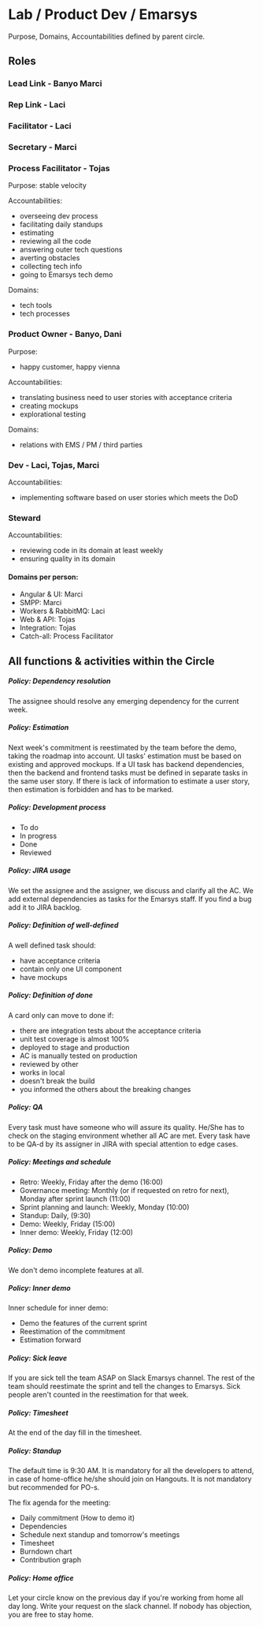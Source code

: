 # Lab / Product Dev / Emarsys
Purpose, Domains, Accountabilities defined by parent circle.

## Roles
### Lead Link - Banyo Marci
### Rep Link - Laci	
### Facilitator - Laci
### Secretary - Marci

### Process Facilitator - Tojas
Purpose: stable velocity

Accountabilities:
- overseeing dev process
- facilitating daily standups
- estimating
- reviewing all the code
- answering outer tech questions
- averting obstacles
- collecting tech info
- going to Emarsys tech demo

Domains:
- tech tools
- tech processes

### Product Owner - Banyo, Dani
Purpose:
- happy customer, happy vienna

Accountabilities:
- translating business need to user stories with acceptance criteria
- creating mockups 
- explorational testing

Domains:
- relations with EMS / PM / third parties

### Dev - Laci, Tojas, Marci
Accountabilities:
- implementing software based on user stories which meets the DoD

### Steward
Accountabilities:
- reviewing code in its domain at least weekly
- ensuring quality in its domain

#### Domains per person:
- Angular & UI: Marci
- SMPP: Marci
- Workers & RabbitMQ: Laci
- Web & API: Tojas
- Integration: Tojas
- Catch-all: Process Facilitator

## All functions & activities within the Circle

##### Policy: Dependency resolution
The assignee should resolve any emerging dependency for the current week.

##### Policy: Estimation
Next week's commitment is reestimated by the team before the demo, 
taking the roadmap into account.
UI tasks' estimation must be based on existing and approved mockups.
If a UI task has backend dependencies, then the backend and frontend tasks must be defined in
separate tasks in the same user story.
If there is lack of information to estimate a user story, then estimation is
forbidden and has to be marked.

##### Policy: Development process
- To do
- In progress
- Done
- Reviewed

##### Policy: JIRA usage
We set the assignee and the assigner, we discuss and clarify all the AC. 
We add external dependencies as tasks for the Emarsys staff. 
If you find a bug add it to JIRA backlog.

##### Policy: Definition of well-defined
A well defined task should:
- have acceptance criteria
- contain only one UI component
- have mockups

##### Policy: Definition of done
A card only can move to done if:
- there are integration tests about the acceptance criteria
- unit test coverage is almost 100%
- deployed to stage and production
- AC is manually tested on production
- reviewed by other
- works in local
- doesn't break the build
- you informed the others about the breaking changes

##### Policy: QA
Every task must have someone who will assure its quality. 
He/She has to check on the staging environment whether all AC are met. 
Every task have to be QA-d by its assigner in JIRA with special attention to edge cases.

##### Policy: Meetings and schedule
- Retro: Weekly, Friday after the demo (16:00)
- Governance meeting: Monthly (or if requested on retro for next), Monday after sprint launch (11:00)
- Sprint planning and launch: Weekly, Monday (10:00)
- Standup: Daily, (9:30)
- Demo: Weekly, Friday (15:00)
- Inner demo: Weekly, Friday (12:00)

##### Policy: Demo
We don't demo incomplete features at all. 

##### Policy: Inner demo
Inner schedule for inner demo:
- Demo the features of the current sprint
- Reestimation of the commitment
- Estimation forward

##### Policy: Sick leave
If you are sick tell the team ASAP on Slack Emarsys channel. 
The rest of the team should reestimate the sprint and tell the changes to Emarsys. 
Sick people aren't counted in the reestimation for that week.

##### Policy: Timesheet
At the end of the day fill in the timesheet.

##### Policy: Standup
The default time is 9:30 AM.
It is mandatory for all the developers to attend, in case of home-office he/she should join on Hangouts.
It is not mandatory but recommended for PO-s.

The fix agenda for the meeting:
- Daily commitment (How to demo it)
- Dependencies
- Schedule next standup and tomorrow's meetings
- Timesheet
- Burndown chart
- Contribution graph

##### Policy: Home office
Let your circle know on the previous day if you're working from home all day long.
Write your request on the slack channel. If nobody has objection, you are free to stay home.
